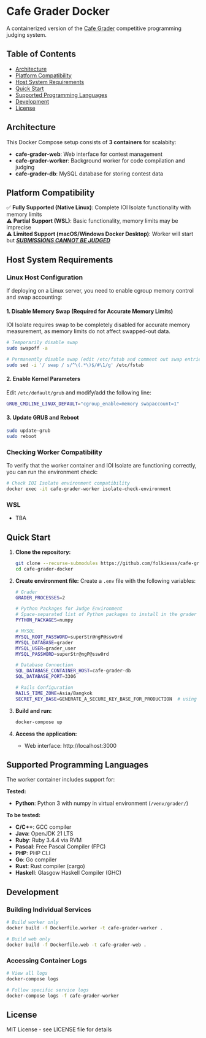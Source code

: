 # Cafe Grader Docker

A containerized version of the [Cafe Grader](https://github.com/nattee/cafe-grader-web) competitive programming judging system.

## Table of Contents

- [Architecture](#architecture)
- [Platform Compatibility](#platform-compatibility)
- [Host System Requirements](#host-system-requirements)
- [Quick Start](#quick-start)
- [Supported Programming Languages](#supported-programming-languages)
- [Development](#development)
- [License](#license)

## Architecture

This Docker Compose setup consists of **3 containers** for scalabity:

- **cafe-grader-web**: Web interface for contest management
- **cafe-grader-worker**: Background worker for code compilation and judging
- **cafe-grader-db**: MySQL database for storing contest data

## Platform Compatibility

✅ **Fully Supported (Native Linux)**: Complete IOI Isolate functionality with memory limits  
⚠️ **Partial Support (WSL)**: Basic functionality, memory limits may be imprecise  
⚠️ **Limited Support (macOS/Windows Docker Desktop)**: Worker will start but ***<u>SUBMISSIONS CANNOT BE JUDGED</u>***

## Host System Requirements

### Linux Host Configuration

If deploying on a Linux server, you need to enable cgroup memory control and swap accounting:

#### 1. Disable Memory Swap (Required for Accurate Memory Limits)

IOI Isolate requires swap to be completely disabled for accurate memory measurement, as memory limits do not affect swapped-out data.

```bash
# Temporarily disable swap
sudo swapoff -a

# Permanently disable swap (edit /etc/fstab and comment out swap entries)
sudo sed -i '/ swap / s/^\(.*\)$/#\1/g' /etc/fstab
```

#### 2. Enable Kernel Parameters

Edit `/etc/default/grub` and modify/add the following line:

```bash
GRUB_CMDLINE_LINUX_DEFAULT="cgroup_enable=memory swapaccount=1"
```

#### 3. Update GRUB and Reboot

```bash
sudo update-grub
sudo reboot
```

### Checking Worker Compatibility

To verify that the worker container and IOI Isolate are functioning correctly, you can run the environment check:

```bash
# Check IOI Isolate environment compatibility
docker exec -it cafe-grader-worker isolate-check-environment
```

### WSL
- TBA

## Quick Start

1. **Clone the repository:**
   ```bash
   git clone --recurse-submodules https://github.com/folkiesss/cafe-grader-docker.git
   cd cafe-grader-docker
   ```

2. **Create environment file:**
   Create a `.env` file with the following variables:

   ```bash
   # Grader
   GRADER_PROCESSES=2

   # Python Packages for Judge Environment
   # Space-separated list of Python packages to install in the grader virtual environment
   PYTHON_PACKAGES=numpy

   # MYSQL
   MYSQL_ROOT_PASSWORD=superStr@ngP@ssw0rd
   MYSQL_DATABASE=grader
   MYSQL_USER=grader_user
   MYSQL_PASSWORD=superStr@ngP@ssw0rd

   # Database Connection
   SQL_DATABASE_CONTAINER_HOST=cafe-grader-db
   SQL_DATABASE_PORT=3306

   # Rails Configuration
   RAILS_TIME_ZONE=Asia/Bangkok
   SECRET_KEY_BASE=GENERATE_A_SECURE_KEY_BASE_FOR_PRODUCTION  # using `openssl rand -hex 64`
   ```

3. **Build and run:**
   ```bash
   docker-compose up
   ```

4. **Access the application:**
   - Web interface: http://localhost:3000

## Supported Programming Languages

The worker container includes support for:

**Tested:**
- **Python**: Python 3 with numpy in virtual environment (`/venv/grader/`)

**To be tested:**
- **C/C++**: GCC compiler
- **Java**: OpenJDK 21 LTS
- **Ruby**: Ruby 3.4.4 via RVM
- **Pascal**: Free Pascal Compiler (FPC)
- **PHP**: PHP CLI
- **Go**: Go compiler
- **Rust**: Rust compiler (cargo)
- **Haskell**: Glasgow Haskell Compiler (GHC)

## Development

### Building Individual Services

```bash
# Build worker only
docker build -f Dockerfile.worker -t cafe-grader-worker .

# Build web only  
docker build -f Dockerfile.web -t cafe-grader-web .
```

### Accessing Container Logs

```bash
# View all logs
docker-compose logs

# Follow specific service logs
docker-compose logs -f cafe-grader-worker
```

## License

MIT License - see LICENSE file for details